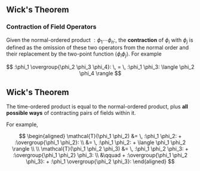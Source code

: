 ## Wick's Theorem

### Contraction of Field Operators

Given the normal-ordered product $:\phi_1 \cdots \phi_n:$, the **contraction** of $\phi_i$ with $\phi_j$ is defined as the omission of these two operators from the normal order and their replacement by the two-point function $\langle \phi_i \phi_j \rangle$. For example

$$
:\phi_1 \overgroup{\phi_2 \phi_3 \phi_4}:
\, = \,
:\phi_1 \phi_3: \langle \phi_2 \phi_4 \rangle
$$

## Wick's Theorem

The time-ordered product is equal to the normal-ordered product, plus **all possible ways** of contracting pairs of fields within it.

For example,

$$
\begin{aligned}
    \mathcal{T}(\phi_1 \phi_2) 
    &= \,
    :\phi_1 \phi_2: + :\overgroup{\phi_1 \phi_2}:
    \\ &= \,
    :\phi_1 \phi_2: + \langle \phi_1 \phi_2 \rangle
    \\
    \\
    \mathcal{T}(\phi_1 \phi_2 \phi_3)
    &= \,
    :\phi_1 \phi_2 \phi_3: 
    + :\overgroup{\phi_1 \phi_2} \phi_3:
    \\ &\qquad
    + :\overgroup{\phi_1 \phi_2 \phi_3}:
    + :\phi_1 \overgroup{\phi_2 \phi_3}:
\end{aligned}
$$